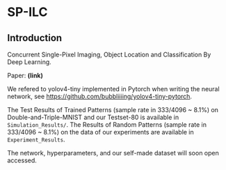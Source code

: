 # SP-ILC
## Introduction
Concurrent Single-Pixel Imaging, Object Location and Classification By Deep Learning.

Paper: **(link)**

We refered to yolov4-tiny implemented in Pytorch when writing the neural network, see https://github.com/bubbliiiing/yolov4-tiny-pytorch. 

The Test Results of Trained Patterns (sample rate in 333/4096 ~ 8.1%) on Double-and-Triple-MNIST and our Testset-80 is available in ``Simulation_Results/``. The Results of Random Patterns (sample rate in 333/4096 ~ 8.1%) on the data of our experiments are available in ``Experiment_Results``.

The network, hyperparameters, and our self-made dataset will soon open accessed.
